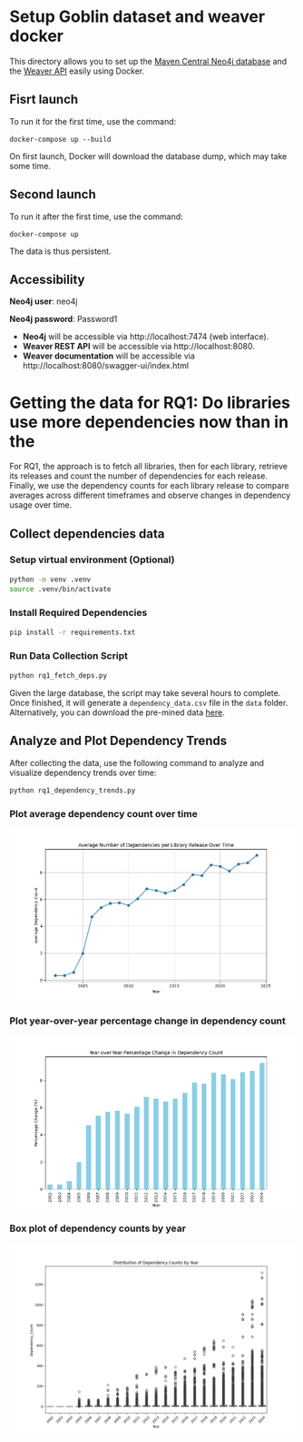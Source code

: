 # Setup Goblin dataset and weaver docker

This directory allows you to set up the [Maven Central Neo4j database](https://zenodo.org/records/11104819) and the [Weaver API](https://github.com/Goblin-Ecosystem/goblinWeaver) easily using Docker.

## Fisrt launch
To run it for the first time, use the command:
```
docker-compose up --build
```

On first launch, Docker will download the database dump, which may take some time.

## Second launch
To run it after the first time, use the command:
```
docker-compose up
```

The data is thus persistent.

## Accessibility

**Neo4j user**: neo4j

**Neo4j password**: Password1

- **Neo4j** will be accessible via http://localhost:7474 (web interface).
- **Weaver REST API** will be accessible via http://localhost:8080.
- **Weaver documentation** will be accessible via http://localhost:8080/swagger-ui/index.html


# Getting the data for RQ1: Do libraries use more dependencies now than in the

For RQ1, the approach is to fetch all libraries, then for each library, retrieve its releases and count the number of dependencies for each release. Finally, we use the dependency counts for each library release to compare averages across different timeframes and observe changes in dependency usage over time.



## Collect dependencies data

### Setup virtual environment (Optional)

```bash
python -m venv .venv
source .venv/bin/activate
```


### Install Required Dependencies

```bash
pip install -r requirements.txt 
```

### Run Data Collection Script

```bash
python rq1_fetch_deps.py
```

Given the large database, the script may take several hours to complete. Once finished, it will generate a `dependency_data.csv` file in the `data` folder. Alternatively, you can download the pre-mined data [here](https://mega.nz/file/dIJADCzT#VOdYTl3_RDrQ9XgW-u4A8RAaPUsd6yCbx9uJKbi7idU).


## Analyze and Plot Dependency Trends

After collecting the data, use the following command to analyze and visualize dependency trends over time:

```bash
python rq1_dependency_trends.py 
```


### Plot average dependency count over time

![Plot average dependency count over time](rq1_figure1.png)

### Plot year-over-year percentage change in dependency count

![Plot year-over-year percentage change in dependency count](rq1_figure2.png)

### Box plot of dependency counts by year

![Box plot of dependency counts by year](rq1_figure3.png)